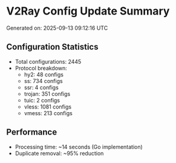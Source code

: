 # V2Ray Config Update Summary
Generated on: 2025-09-13 09:12:16 UTC

## Configuration Statistics
- Total configurations: 2445
- Protocol breakdown:
  - hy2: 48 configs
  - ss: 734 configs
  - ssr: 4 configs
  - trojan: 351 configs
  - tuic: 2 configs
  - vless: 1081 configs
  - vmess: 213 configs

## Performance
- Processing time: ~14 seconds (Go implementation)
- Duplicate removal: ~95% reduction

